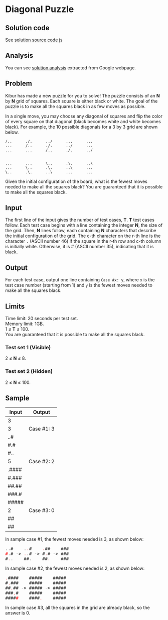 # Diagonal Puzzle

## Solution code

See [solution source code js](/Round%20H/Diagonal%20Puzzle/solution.js)

## Analysis

You can see [solution analysis](/Round%20H/Diagonal%20Puzzle/analysis.md) extracted from Google webpage.

## Problem

Kibur has made a new puzzle for you to solve! The puzzle consists of an **N** by **N** grid of squares. Each square is either black or white. The goal of the puzzle is to make all the squares black in as few moves as possible.

In a single move, you may choose any diagonal of squares and flip the color of every square on that diagonal (black becomes white and white becomes black). For example, the 10 possible diagonals for a 3 by 3 grid are shown below.

```
/..      ./.      ../      ...      ...
...      /..      ./.      ../      ...
...      ...      /..      ./.      ../


...      ...      \..      .\.      ..\
...      \..      .\.      ..\      ...
\..      .\.      ..\      ...      ...
```

Given the initial configuration of the board, what is the fewest moves needed to make all the squares black? You are guaranteed that it is possible to make all the squares black.

## Input

The first line of the input gives the number of test cases, **T**. **T** test cases follow. Each test case begins with a line containing the integer **N**, the size of the grid. Then, **N** lines follow, each containing **N** characters that describe the initial configuration of the grid. The c-th character on the r-th line is the character `.` (ASCII number 46) if the square in the r-th row and c-th column is initially white. Otherwise, it is # (ASCII number 35), indicating that it is black.

## Output

For each test case, output one line containing `Case #x: y`, where `x` is the test case number (starting from 1) and `y` is the fewest moves needed to make all the squares black.

## Limits

Time limit: 20 seconds per test set.<br>
Memory limit: 1GB.<br>
1 ≤ **T** ≤ 100.<br>
You are guaranteed that it is possible to make all the squares black.

### Test set 1 (Visible)

2 ≤ **N** ≤ 8.

### Test set 2 (Hidden)

2 ≤ **N** ≤ 100.

## Sample

| Input | Output     |
| ----- | ---------- |
| 3     |            |
| 3     | Case #1: 3 |
| ..#   |            |
| #.#   |            |
| #..   |            |
| 5     | Case #2: 2 |
| .#### |            |
| #.### |            |
| ##.## |            |
| ###.# |            |
| ##### |            |
| 2     | Case #3: 0 |
| ##    |            |
| ##    |            |

In sample case #1, the fewest moves needed is 3, as shown below:

<pre>
..#    .<span style="color:red">.</span>#    <span style="color:red">.</span>##    ###
<span style="color:red">#</span>.# -> <span style="color:red">.</span>.# -> #<span style="color:red">.</span># -> ###
#<span style="color:red">.</span>.    ##.    ##<span style="color:red">.</span>    ###
</pre>

In sample case #2, the fewest moves needed is 2, as shown below:

<pre>
<span style="color:red">.</span>####    #####    #####
#<span style="color:red">.</span>###    #####    #####
##<span style="color:red">.</span>## -> ##### -> #####
###<span style="color:red">.</span>#    #####    #####
####<span style="color:red">#</span>    ####<span style="color:red">.</span>    #####
</pre>

In sample case #3, all the squares in the grid are already black, so the answer is 0.
